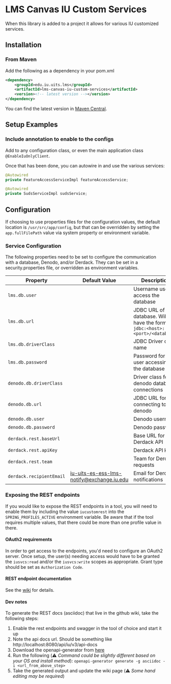 # LMS Canvas IU Custom Services

When this library is added to a project it allows for various IU customized services.

## Installation
### From Maven
Add the following as a dependency in your pom.xml
```xml
<dependency>
    <groupId>edu.iu.uits.lms</groupId>
    <artifactId>lms-canvas-iu-custom-services</artifactId>
    <version><!-- latest version --></version>
</dependency>
```

You can find the latest version in [Maven Central](https://search.maven.org/search?q=g:edu.iu.uits.lms%20AND%20a:lms-canvas-iu-custom-services).

## Setup Examples
### Include annotation to enable to the configs
Add to any configuration class, or even the main application class `@EnableIuOnlyClient`.

Once that has been done, you can autowire in and use the various services:

```java
@Autowired
private FeatureAccessServiceImpl featureAccessService;

@Autowired
private SudsServiceImpl sudsService;
```

## Configuration
If choosing to use properties files for the configuration values, the default location is `/usr/src/app/config`, but 
that can be overridden by setting the `app.fullFilePath` value via system property or environment variable.

### Service Configuration
The following properties need to be set to configure the communication with a database, Denodo, and/or Derdack.
They can be set in a security.properties file, or overridden as environment variables.

| Property                 | Default Value                             | Description                                                                   |
|--------------------------|-------------------------------------------|-------------------------------------------------------------------------------|
| `lms.db.user`            |                                           | Username used to access the database                                          |
| `lms.db.url`             |                                           | JDBC URL of the database.  Will have the form `jdbc:<host>:<port>/<database>` | 
| `lms.db.driverClass`     |                                           | JDBC Driver class name                                                        |
| `lms.db.password`        |                                           | Password for the user accessing the database                                  |
| `denodo.db.driverClass`  |                                           | Driver class for denodo database connections                                  |
| `denodo.db.url`          |                                           | JDBC URL for connecting to denodo                                             |
| `denodo.db.user`         |                                           | Denodo username                                                               |
| `denodo.db.password`     |                                           | Denodo password                                                               |
| `derdack.rest.baseUrl`   |                                           | Base URL for Derdack API                                                      |
| `derdack.rest.apiKey`    |                                           | Derdack API key                                                               |
| `derdack.rest.team`      |                                           | Team for Derdack requests                                                     |
| `derdack.recipientEmail` | iu-uits-es-ess-lms-notify@exchange.iu.edu | Email for Derdack notifications                                               |

### Exposing the REST endpoints
If you would like to expose the REST endpoints in a tool, you will need to enable them by including the value 
`iucustomrest` into the `SPRING_PROFILES_ACTIVE` environment variable. Be aware that if the tool requires multiple values, 
that there could be more than one profile value in there.

#### OAuth2 requirements
In order to get access to the endpoints, you'd need to configure an OAuth2 server.  Once setup, the user(s) needing access
would have to be granted the `iusvcs:read` and/or the `iusvcs:write` scopes as appropriate.  Grant type should be set as `Authorization Code`.

#### REST endpoint documentation
See the [wiki](wiki/API-Endpoint-Documentation) for details.

#### Dev notes
To generate the REST docs (asciidoc) that live in the github wiki, take the following steps:
1. Enable the rest endpoints and swagger in the tool of choice and start it up
2. Note the api docs url.  Should be something like http://localhost:8080/api/iu/v3/api-docs
3. Download the openapi-generator from [here](https://openapi-generator.tech/docs/installation)
4. Run the following (:warning: *Command could be slightly different based on your OS and install method*):
   `openapi-generator generate -g asciidoc -i <url_from_above_step>`
5. Take the generated output and update the wiki page (:warning: *Some hand editing may be required*)
